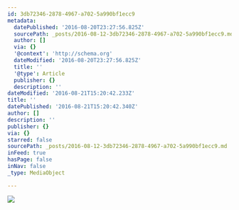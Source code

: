 ```yaml
---
id: 3db72346-2878-4967-a702-5a990bf1ecc9
metadata:
  datePublished: '2016-08-20T23:27:56.825Z'
  sourcePath: _posts/2016-08-12-3db72346-2878-4967-a702-5a990bf1ecc9.md
  author: []
  via: {}
  '@context': 'http://schema.org'
  dateModified: '2016-08-20T23:27:56.825Z'
  title: ''
  '@type': Article
  publisher: {}
  description: ''
dateModified: '2016-08-21T15:20:42.233Z'
title: ''
datePublished: '2016-08-21T15:20:42.340Z'
author: []
description: ''
publisher: {}
via: {}
starred: false
sourcePath: _posts/2016-08-12-3db72346-2878-4967-a702-5a990bf1ecc9.md
inFeed: true
hasPage: false
inNav: false
_type: MediaObject

---
```

![](https://the-grid-user-content.s3-us-west-2.amazonaws.com/128add10-1b50-469b-b2ad-e2c51f7f4354.jpg)
